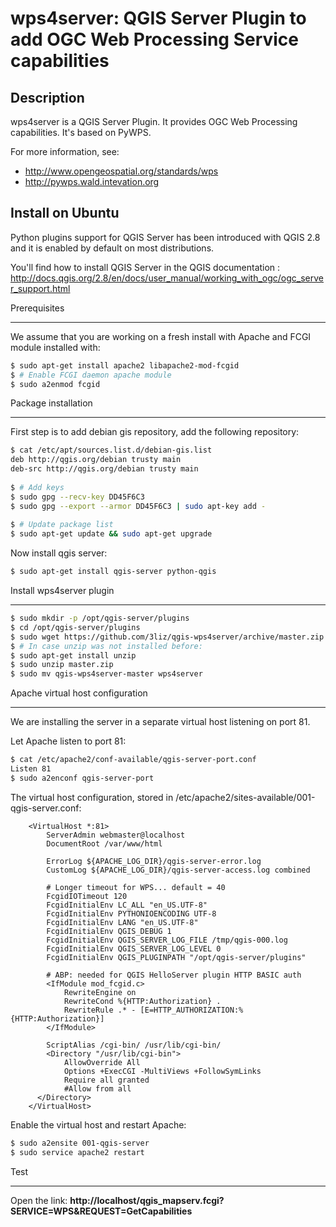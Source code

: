 wps4server: QGIS Server Plugin to add OGC Web Processing Service capabilities
==============================================================================

Description
---------------

wps4server is a QGIS Server Plugin. It provides OGC Web Processing capabilities. It's based on PyWPS.

For more information, see:
* http://www.opengeospatial.org/standards/wps
* http://pywps.wald.intevation.org

Install on Ubuntu
------------------

Python plugins support for QGIS Server has been introduced with QGIS 2.8 and it is enabled by default on most distributions.

You'll find how to install QGIS Server in the QGIS documentation : http://docs.qgis.org/2.8/en/docs/user_manual/working_with_ogc/ogc_server_support.html

Prerequisites
_______________

We assume that you are working on a fresh install with Apache and FCGI module installed with:

```bash
$ sudo apt-get install apache2 libapache2-mod-fcgid
$ # Enable FCGI daemon apache module
$ sudo a2enmod fcgid
```

Package installation
_____________________

First step is to add debian gis repository, add the following repository:

```bash
$ cat /etc/apt/sources.list.d/debian-gis.list
deb http://qgis.org/debian trusty main
deb-src http://qgis.org/debian trusty main
 
$ # Add keys
$ sudo gpg --recv-key DD45F6C3
$ sudo gpg --export --armor DD45F6C3 | sudo apt-key add -
 
$ # Update package list
$ sudo apt-get update && sudo apt-get upgrade
```

Now install qgis server:

```bash
$ sudo apt-get install qgis-server python-qgis
```

Install wps4server plugin
__________________________

```bash
$ sudo mkdir -p /opt/qgis-server/plugins
$ cd /opt/qgis-server/plugins
$ sudo wget https://github.com/3liz/qgis-wps4server/archive/master.zip
$ # In case unzip was not installed before:
$ sudo apt-get install unzip
$ sudo unzip master.zip 
$ sudo mv qgis-wps4server-master wps4server
```

Apache virtual host configuration
__________________________________

We are installing the server in a separate virtual host listening on port 81.

Let Apache listen to port 81:

```bash
$ cat /etc/apache2/conf-available/qgis-server-port.conf
Listen 81
$ sudo a2enconf qgis-server-port
```

The virtual host configuration, stored in /etc/apache2/sites-available/001-qgis-server.conf:

```
    <VirtualHost *:81>
        ServerAdmin webmaster@localhost
        DocumentRoot /var/www/html
     
        ErrorLog ${APACHE_LOG_DIR}/qgis-server-error.log
        CustomLog ${APACHE_LOG_DIR}/qgis-server-access.log combined
     
        # Longer timeout for WPS... default = 40
        FcgidIOTimeout 120 
        FcgidInitialEnv LC_ALL "en_US.UTF-8"
        FcgidInitialEnv PYTHONIOENCODING UTF-8
        FcgidInitialEnv LANG "en_US.UTF-8"
        FcgidInitialEnv QGIS_DEBUG 1
        FcgidInitialEnv QGIS_SERVER_LOG_FILE /tmp/qgis-000.log
        FcgidInitialEnv QGIS_SERVER_LOG_LEVEL 0
        FcgidInitialEnv QGIS_PLUGINPATH "/opt/qgis-server/plugins"
     
        # ABP: needed for QGIS HelloServer plugin HTTP BASIC auth
        <IfModule mod_fcgid.c>
            RewriteEngine on
            RewriteCond %{HTTP:Authorization} .
            RewriteRule .* - [E=HTTP_AUTHORIZATION:%{HTTP:Authorization}]
        </IfModule>
     
        ScriptAlias /cgi-bin/ /usr/lib/cgi-bin/
        <Directory "/usr/lib/cgi-bin">
            AllowOverride All
            Options +ExecCGI -MultiViews +FollowSymLinks
            Require all granted
            #Allow from all
      </Directory>
    </VirtualHost>
```

Enable the virtual host and restart Apache:

```bash
$ sudo a2ensite 001-qgis-server
$ sudo service apache2 restart
```

Test
_____

Open the link: **http://localhost/qgis_mapserv.fcgi?SERVICE=WPS&REQUEST=GetCapabilities**
